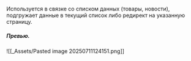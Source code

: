 Используется в связке со списком данных (товары, новости), подгружает данные в текущий список либо редирект на указанную страницу.
##### Превью.
![[_Assets/Pasted image 20250711124151.png]]
